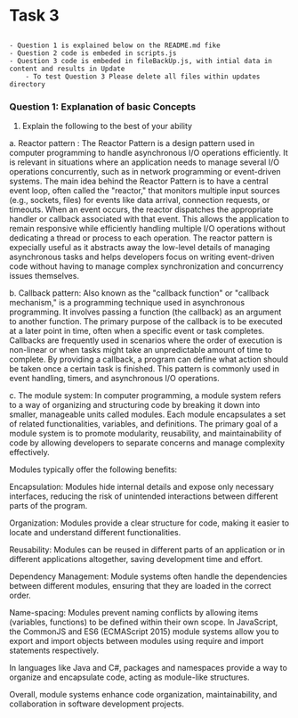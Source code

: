 # Task 3 


##

    - Question 1 is explained below on the README.md fike
    - Question 2 code is embeded in scripts.js
    - Question 3 code is embeded in fileBackUp.js, with intial data in content and results in Update
        - To test Question 3 Please delete all files within updates directory




### Question 1: Explanation of basic Concepts

1. Explain the following to the best of your ability

a. Reactor pattern : The Reactor Pattern is a design pattern used in computer programming to handle asynchronous I/O operations efficiently. It is relevant in situations where an application needs to manage several I/O operations concurrently, such as in network programming or event-driven systems. The main idea behind the Reactor Pattern is to have a central event loop, often called the "reactor," that monitors multiple input sources (e.g., sockets, files) for events like data arrival, connection requests, or timeouts. When an event occurs, the reactor dispatches the appropriate handler or callback associated with that event. This allows the application to remain responsive while efficiently handling multiple I/O operations without dedicating a thread or process to each operation. The reactor pattern is expecially useful as it abstracts away the low-level details of managing asynchronous tasks and helps developers focus on writing event-driven code without having to manage complex synchronization and concurrency issues themselves.

b. Callback pattern: Also known as the "callback function" or "callback mechanism," is a programming technique used in asynchronous programming. It involves passing a function (the callback) as an argument to another function. The primary purpose of the callback is to be executed at a later point in time, often when a specific event or task completes. Callbacks are frequently used in scenarios where the order of execution is non-linear or when tasks might take an unpredictable amount of time to complete. By providing a callback, a program can define what action should be taken once a certain task is finished. This pattern is commonly used in event handling, timers, and asynchronous I/O operations.

c. The module system: In computer programming, a module system refers to a way of organizing and structuring code by breaking it down into smaller, manageable units called modules. Each module encapsulates a set of related functionalities, variables, and definitions. The primary goal of a module system is to promote modularity, reusability, and maintainability of code by allowing developers to separate concerns and manage complexity effectively.

Modules typically offer the following benefits:

Encapsulation: Modules hide internal details and expose only necessary interfaces, reducing the risk of unintended interactions between different parts of the program.

Organization: Modules provide a clear structure for code, making it easier to locate and understand different functionalities.

Reusability: Modules can be reused in different parts of an application or in different applications altogether, saving development time and effort.

Dependency Management: Module systems often handle the dependencies between different modules, ensuring that they are loaded in the correct order.

Name-spacing: Modules prevent naming conflicts by allowing items (variables, functions) to be defined within their own scope.
In JavaScript, the CommonJS and ES6 (ECMAScript 2015) module systems allow you to export and import objects between modules using require and import statements respectively.

In languages like Java and C#, packages and namespaces provide a way to organize and encapsulate code, acting as module-like structures.

Overall, module systems enhance code organization, maintainability, and collaboration in software development projects.
